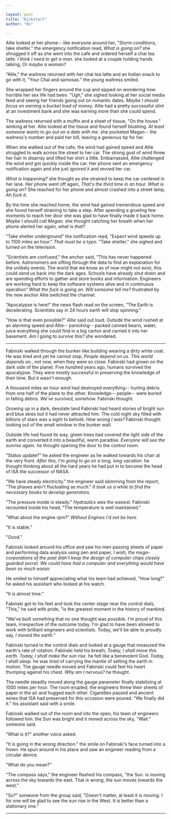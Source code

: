 ```yaml
---

layout: post
title: "Kickstart" 
author: "Ro"

---
```


<!--
Prompt: 

The Sun rises in the west.

- The earth stops spinning momentarily
- Trees, buildings, animals all fly into the sky 
- The aftermath of the earth stopping leaves the world broken

---

- Historians discover texts that says that earth rotated about it's own axis and sun rose from the east
- Scientists read the ancient texts.
- They found an organization that with the aim of kickstarting the earth rotation

---

- 3 centuries later, scientists have invented a machine that will kickstart earth's rotation
- The machine malfunctions and instead of making earth rotate west to east it reverses
-->

Allie looked at her phone-- like everyone around her, "Storm conditions, take shelter." the emergency notification read, *What is going on?* she shrugged it off as she went into the cafe and ordered herself a chai tea latte. *I think I need to get a man.* she looked at a couple holding hands talking, *Or maybe a woman?* 

"Allie," the waitress returned with her chai tea latte and an Indian snack to go with it, "Your Chai and samosas." the young waitress smiled.

She wrapped her fingers around the cup and sipped on wondering how horrible her sex life had been. "Ugh," she sighed looking at her social media feed and seeing her friends going out on romantic dates. *Maybe I should focus on earning a bucket load of money.* Allie had a pretty successful stint at an investment bank and she was earning more than she could spend.

The waitress returned with a muffin and a sheet of tissue, "On the house." winking at her. Allie looked at the tissue and found herself blushing. *At least someone wants to go out on a date with me.* she pocketed Megan-- the waitress's number and paid her bill, leaving a generous tip for her.

When she walked out of the cafe, the wind had gained speed and Allie struggled to walk across the street to her car. The strong gust of wind threw her hair in disarray and lifted her shirt a little. Embarrassed, Allie challenged the wind and got quickly inside the car. Her phone sent an emergency notification again and she just ignored it and revved her car.

*What is happening?* she thought as she strained to keep the car centered in her lane. Her phone went off again, *That's the third time in an hour. What is going on?* She reached for her phone and almost crashed into a street lamp, *Ah fuck it.*

By the time she reached home, the wind had gained tremendous speed and she found herself straining to take a step. After spending a grueling few moments to reach her door she was glad to have finally made it back home. *Maybe I should call Megan.* she thought catching her breath when her phone alerted her again, *what is that?*

"Take shelter underground" the notification read, "Expect wind speeds up to 1100 miles an hour." *That must be a typo.* "Take shelter." she sighed and turned on the television.

"Scientists are confused," the anchor said, "This has never happened before. Astronomers are sifting through the data to find an explanation for the unlikely events. The world that we know as of now might not exist, this could send us back into the dark ages. Schools have already shut down and are spending efforts to gather and store books and information. Engineers are working hard to keep the software systems alive and in continuous operation" *What the fuck is going on. Will someone tell me?* frustrated by the new anchor Allie switched the channel.

"Apocalypse is here!" the news flash read on the screen, "The Earth is decelerating. Scientists say in 24 hours earth will stop spinning."

"How is that even possible?" Allie said out loud. Outside the wind rushed at an alarming speed and Allie-- panicking-- packed canned beans, water, juice everything she could find in a big carton and carried it into her basement. *Am I going to survive this?* she wondered.

---

Fabinski walked through the bunker-like building wearing a dirty white coat. He was tired and yet he cannot stop, *People depend on us. This world depends on.*, not now, when they were so close. Fabinski had grown on the dark side of the planet. Five hundred years ago, humans survived the apocalypse. They were mostly successful in preserving the knowledge of their time. But it wasn't enough.

A thousand miles an hour wind had destroyed everything-- hurling debris from one half of the plane to the other. Knowledge-- people-- were buried in falling debris. *We've survived, somehow.* Fabinski thought.

Growing up in a dark, desolate land Fabinski had heard stories of bright sun and blue skies but it had never attracted him. The cold night sky filled with billions of stars was a sight to behold. *How wrong I was?* Fabinski thought looking out of the small window in the bunker wall. 

Outside life had found its way, green trees had covered the light side of the earth and converted it into a beautiful, warm paradise. *Everyone will see the sunrise again.* he thought opening the door to the control room.

"Status update?" he asked the engineer as he walked towards his chair at the very front. *After this, I'm going to go on a long, long vacation.* he thought thinking about all the hard years he had put in to become the head of ISA the successor of NASA. 

"We have steady electricity." the engineer said skimming from the report, "The phases aren't fluctuating as much." *It took us a while to find the necessary books to develop generators.*

"The pressure inside is steady." *Hydraulics was the easiest.* Fabinski recounted inside his head, "The temperature is well maintained."

"What about the engine rpm?" *Without Engines I'd not be here.*

"It is stable."

"Good." 

Fabinski looked around his office and saw his men passing sheets of paper and performing data analysis using pen and paper, *I wish, the mega-corporations of the past didn't keep the design of computer chips closely guarded secret. We could have had a computer and everything would have been so much easier.* 

He smiled to himself appreciating what his team had achieved, "How long?" he asked his assistant who looked at his watch.

"It is almost time." 

Fabinski got to his feet and took the center stage near the control dials, "This," he said with pride, "is the greatest moment in the history of mankind.

"We've built something that no one thought was possible. I'm proud of this team, irrespective of the outcome today. I'm glad to have been allowed to work with brilliant engineers and scientists. Today, we'll be able to proudly say, *I moved the earth.*"

Fabinski turned to the control dials and looked at a gauge that measured the earth's rate of rotation. Fabinski held his breath, *Today, I shall move this earth. Today, I shall make the sun rise.* he felt like a benevolent God. *Today, I shall sleep.* he was tired of carrying the mantle of setting the earth in motion. The gauge needle moved and Fabinski could feel his heart thumping against his chest. *Why am I nervous?* he thought.

The needle steadily moved along the gauge parameter finally stabilizing at 1000 miles per hour. The room erupted, the engineers threw their sheets of paper in the air and hugged each other. Cigarettes passed and ancient wines that ISA had preserved for this occasion were poured. "We finally did it." his assistant said with a smile.

Fabinski walked out of the room and into the open, his team of engineers followed him. the Sun was bright and it moved across the sky, "Wait." someone said.

"What is it?" another voice asked.

"It is going in the wrong direction." the smile on Fabinski's face turned into a frown. He spun around in his place and saw an engineer reading from a circular device.

"What do you mean?"

"The compass says," the engineer flashed his compass, "the Sun. is moving across the sky towards the east. That is wrong, the sun moves towards the west."

"So?" someone from the group said, "Doesn't matter, at least it is moving. I for one will be glad to see the sun rise in the West. It is better than a stationary one." 

---